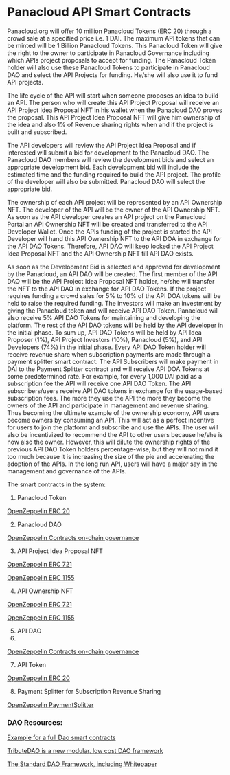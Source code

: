 # Panacloud API Smart Contracts
Panacloud.org will offer 10 million Panacloud Tokens (ERC 20) through a crowd sale at a specified price i.e. 1 DAI. The maximum API tokens that can be minted will be 1 Billion Panacloud Tokens. This Panacloud Token will give the right to the owner to participate in Panacloud Governance including which APIs project proposals to accept for funding. The Panacloud Token holder will also use these Panacloud Tokens to participate in Panacloud DAO and select the API Projects for funding. He/she will also use it to fund API projects.

The life cycle of the API will start when someone proposes an idea to build an API. The person who will create this API Project Proposal will receive an API Project Idea Proposal NFT in his wallet when the Panacloud DAO proves the proposal. This API Project Idea Proposal NFT will give him ownership of the idea and also 1% of Revenue sharing rights when and if the project is built and subscribed.

The API developers will review the API Project Idea Proposal and if interested will submit a bid for development to the Panacloud DAO. The Panacloud DAO members will review the development bids and select an appropriate development bid. Each development bid will include the estimated time and the funding required to build the API project. The profile of the developer will also be submitted. Panacloud DAO will select the appropriate bid.

The ownership of each API project will be represented by an API Ownership NFT. The developer of the API will be the owner of the API Ownership NFT. As soon as the API developer creates an API project on the Panacloud Portal an API Ownership NFT will be created and transferred to the API Developer Wallet. Once the APIs funding of the project is started the API Developer will hand this API Ownership NFT to the API DOA in exchange for the API DAO Tokens. Therefore, API DAO will keep locked the API Project Idea Proposal NFT and the API Ownership NFT till API DAO exists.

As soon as the Development Bid is selected and approved for development by the Panacloud, an API DAO will be created. The first member of the API DAO will be the API Project Idea Proposal NFT holder, he/she will transfer the NFT to the API DAO in exchange for API DAO Tokens. If the project requires funding a crowd sales for 5% to 10% of the API DOA tokens will be held to raise the required funding. The investors will make an investment by giving the Panacloud token and will receive API DAO Token. Panacloud will also receive 5% API DAO Tokens for maintaining and developing the platform. The rest of the API DAO tokens will be held by the API developer in the initial phase. To sum up, API DAO Tokens will be held by API Idea Proposer (1%), API Project Investors (10%), Panacloud (5%), and API Developers (74%) in the initial phase. Every API DAO Token holder will receive revenue share when subscription payments are made through a payment splitter smart contract. The API Subscribers will make payment in DAI to the Payment Splitter contract and will receive API DOA Tokens at some predetermined rate. For example, for every 1,000 DAI paid as a subscription fee the API will receive one API DAO Token. The API subscribers/users receive API DAO tokens in exchange for the usage-based subscription fees. The more they use the API the more they become the owners of the API and participate in management and revenue sharing. Thus becoming the ultimate example of the ownership economy, API users become owners by consuming an API. This will act as a perfect incentive for users to join the platform and subscribe and use the APIs. The user will also be incentivized to recommend the API to other users because he/she is now also the owner. However, this will dilute the ownership rights of the previous API DAO Token holders percentage-wise, but they will not mind it too much because it is increasing the size of the pie and accelerating the adoption of the APIs. In the long run API, users will have a major say in the management and governance of the APIs.


The smart contracts in the system:

1. Panacloud Token

[OpenZeppelin ERC 20](https://docs.openzeppelin.com/contracts/4.x/api/token/erc20)

2. Panacloud DAO

[OpenZeppelin Contracts on-chain governance](https://github.com/OpenZeppelin/openzeppelin-contracts/tree/master/contracts/governance)

3. API Project Idea Proposal NFT 

[OpenZeppelin ERC 721](https://docs.openzeppelin.com/contracts/4.x/api/token/erc721)

[OpenZeppelin ERC 1155](https://docs.openzeppelin.com/contracts/4.x/api/token/erc1155)

4. API Ownership NFT

[OpenZeppelin ERC 721](https://docs.openzeppelin.com/contracts/4.x/api/token/erc721)

[OpenZeppelin ERC 1155](https://docs.openzeppelin.com/contracts/4.x/api/token/erc1155)

5. API DAO
6. 
[OpenZeppelin Contracts on-chain governance](https://github.com/OpenZeppelin/openzeppelin-contracts/tree/master/contracts/governance)

7. API Token

[OpenZeppelin ERC 20](https://docs.openzeppelin.com/contracts/4.x/api/token/erc20)

8. Payment Splitter for Subscription Revenue Sharing

[OpenZeppelin PaymentSplitter](https://docs.openzeppelin.com/contracts/4.x/api/finance)






### DAO Resources:

[Example for a full Dao smart contracts](https://forum.openzeppelin.com/t/example-for-a-full-dao-smart-contracts/10462)

[TributeDAO is a new modular, low cost DAO framework](https://github.com/openlawteam/tribute-contracts)

[The Standard DAO Framework, including Whitepaper](https://github.com/blockchainsllc/DAO)

